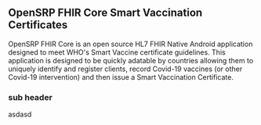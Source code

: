 ## OpenSRP FHIR Core Smart Vaccination Certificates

OpenSRP FHIR Core is an open source HL7 FHIR Native Android application designed to meet WHO's Smart Vaccine certificate guidelines.  This application is designed to be quickly adatable by countries allowing them to uniquely identify and register clients, record Covid-19 vaccines (or other Covid-19 intervention) and then issue a Smart Vaccination Certificate.

### sub header

asdasd